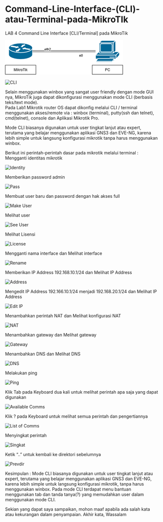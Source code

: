 # Command-Line-Interface-(CLI)-atau-Terminal-pada-MikroTIk

LAB 4
Command Line Interface [CLI/Terminal] pada MikroTik

![Topo](Topo.png) 

![CLI](CLI.png)

Selain menggunakan winbox yang sangat user friendly dengan mode GUI nya, MikroTik juga dapat dikonfigurasi menggunakan mode CLI (berbasis teks/text mode).\
Pada Lab1 Mikrotik router OS dapat dikonfig melalui CLI / terminal menggunakan akses/remote via : winbox (terminal), putty(ssh dan telnet), cmd(telnet), console dan Aplikasi Mikrotik Pro.  

Mode CLI biasanya digunakan untuk user tingkat lanjut atau expert, terutama yang belajar menggunakan aplikasi GNS3 dan EVE-NG, karena lebih simple untuk langsung konfigurasi mikrotik tanpa harus menggunakan winbox.

Berikut ini perintah-perintah dasar pada mikrotik melalui terminal  :
Mengganti identitas mikrotik

![Identity](Identity.png)

Memberikan password admin

![Pass](Pass.png)

Membuat user baru dan password dengan hak akses full

![Make User](Make%20User.png)

Melihat user

![See User](See%20User.png)

Melihat Lisensi

![License](License.png)

Mengganti nama interface dan Melihat interface

![Rename](Rename.png)

Memberikan IP Address 192.168.10.1/24 dan Melihat IP Address

![Address](Address.png)

Mengedit IP Address 192.166.10.1/24 menjadi 192.168.20.1/24 dan Melihat IP Address

![Edit IP](Edit%20IP.png)

Menambahkan perintah NAT dan Melihat konfigurasi NAT

![NAT](NAT.png)

Menambahkan gateway dan Melihat gateway

![Gateway](Gateway.png)

Menambahkan DNS dan Melihat DNS 

![DNS](DNS.png)

Melakukan ping

![Ping](Ping.png)

Klik Tab pada Keyboard dua kali untuk melihat perintah apa saja yang dapat digunakan

![Available Comms](Available%20Comms.png)

Klik ? pada Keyboard untuk melihat semua perintah dan pengertiannya

![List of Comms](List%20of%20Comms.png)

Menyingkat perintah

![Singkat](Singkat.png)

Ketik “..” untuk kembali ke direktori sebelumnya

![Prevdir](Prevdir.png)


Kesimpulan : 
Mode CLI biasanya digunakan untuk user tingkat lanjut atau expert, terutama yang belajar menggunakan aplikasi GNS3 dan EVE-NG, karena lebih simple untuk langsung konfigurasi mikrotik, tanpa harus menggunakan winbox.
Pada mode CLI terdapat menu bantuan menggunakan tab dan tanda tanya(?) yang memudahkan user dalam menggunakan mode CLI.

Sekian yang dapat saya sampaikan, mohon maaf apabila ada salah kata atau kekurangan dalam penyampaian. Akhir kata, Wassalam
